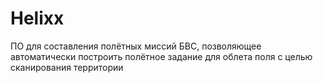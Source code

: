 # Helixx
ПО для составления полётных миссий БВС, позволяющее автоматически построить полётное задание для облета поля с целью сканирования территории
